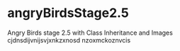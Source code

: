 # angryBirdsStage2.5
Angry Birds stage 2.5 with Class Inheritance and Images
cjdnsdijvnijsvjxnkzxnosd nzoxmckoznvcis